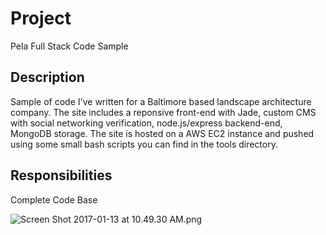 # Project #

Pela Full Stack Code Sample

## Description ##

Sample of code I've written for a Baltimore based landscape architecture company. The site includes a reponsive front-end with Jade, custom CMS with social networking verification, node.js/express backend-end, MongoDB storage. The site is hosted on a AWS EC2 instance and pushed using some small bash scripts you can find in the tools directory.

## Responsibilities ##

Complete Code Base

![Screen Shot 2017-01-13 at 10.49.30 AM.png](https://bitbucket.org/repo/Lqjdbg/images/1524072866-Screen%20Shot%202017-01-13%20at%2010.49.30%20AM.png)